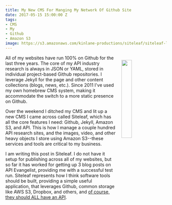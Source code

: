```yaml
---
title: My New CMS For Manging My Network Of Github Site
date: 2017-05-15 15:00:00 Z
tags:
- CMS
- My
- Github
- Amazon S3
image: https://s3.amazonaws.com/kinlane-productions/siteleaf/siteleaf-logo.png
---
```


<p><img style="padding: 15px;" src="https://s3.amazonaws.com/kinlane-productions/siteleaf/siteleaf-logo.png" align="right" width="25%" /></p>All of my websites have run 100% on Github for the last three years. The core of my API industry research is always in JSON or YAML, stored in individual project-based Github repositories. I leverage Jekyll for the page and other content collections (blogs, news, etc.). Since 2011 I've used my own homebrew CMS system, making it accommodate the switch to a more static presence on Github. 

Over the weekend I ditched my CMS and lit up a new CMS I came across called Siteleaf, which has all the core features I need: Github, Jekyll, Amazon S3, and API. This is how I manage a couple hundred API research sites, and the images, video, and other heavy objects I store using Amazon S3--these services and tools are critical to my business.

I am writing this post in Siteleaf. I do not have it setup for publishing across all of my websites, but so far it has worked for getting up 3 blog posts on API Evangelist, providing me with a successful test run. Siteleaf represents how I think software tools should be built, providing a simple useful application, that leverages Github, common storage like AWS S3, Dropbox, and others, and [of course, they should ALL have an API](https://learn.siteleaf.com/api/).